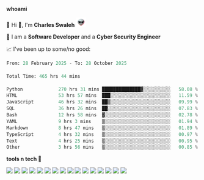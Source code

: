 **whoami**

🤪 Hi 👋, I'm **Charles Swaleh** <img src="alien.gif" height="25px">

🤖 I am a **Software Developer** and a **Cyber Security Engineer**

📈 I've been up to some/no good:

<!--START_SECTION:waka-->

```python
From: 28 February 2025 - To: 28 October 2025

Total Time: 465 hrs 44 mins

Python             270 hrs 31 mins ██████████████▓░░░░░░░░░░   58.08 %
HTML               53 hrs 57 mins  ███░░░░░░░░░░░░░░░░░░░░░░   11.59 %
JavaScript         46 hrs 32 mins  ██▒░░░░░░░░░░░░░░░░░░░░░░   09.99 %
SQL                36 hrs 26 mins  ██░░░░░░░░░░░░░░░░░░░░░░░   07.83 %
Bash               12 hrs 58 mins  ▓░░░░░░░░░░░░░░░░░░░░░░░░   02.78 %
YAML               9 hrs 3 mins    ▒░░░░░░░░░░░░░░░░░░░░░░░░   01.94 %
Markdown           8 hrs 47 mins   ▒░░░░░░░░░░░░░░░░░░░░░░░░   01.89 %
TypeScript         4 hrs 32 mins   ▒░░░░░░░░░░░░░░░░░░░░░░░░   00.97 %
Text               4 hrs 25 mins   ▒░░░░░░░░░░░░░░░░░░░░░░░░   00.95 %
Other              3 hrs 56 mins   ▒░░░░░░░░░░░░░░░░░░░░░░░░   00.85 %
```

<!--END_SECTION:waka-->


**tools n tech 🔭**

![](https://img.shields.io/badge/OS-Linux-informational?style=flat&logo=linux&logoColor=white&color=800020)
![](https://img.shields.io/badge/Code-JavaScript-informational?style=flat&logo=javascript&logoColor=white&color=800020)
![](https://img.shields.io/badge/Code-Python-informational?style=flat&logo=python&logoColor=white&color=800020)
![](https://img.shields.io/badge/Code-C-informational?style=flat&logo=c&logoColor=white&color=800020)
![](https://img.shields.io/badge/Code-Ruby-informational?style=flat&logo=ruby&logoColor=white&color=800020)
![](https://img.shields.io/badge/Code-Go-informational?style=flat&logo=go&logoColor=white&color=800020)
![](https://img.shields.io/badge/Framework-React-informational?style=flat&logo=react&logoColor=white&color=800020)
![](https://img.shields.io/badge/Framework-Django-informational?style=flat&logo=django&logoColor=white&color=800020)
![](https://img.shields.io/badge/Framework-Flask-informational?style=flat&logo=flask&logoColor=white&color=800020)
![](https://img.shields.io/badge/Framework-Rails-informational?style=flat&logo=Ruby&logoColor=white&color=800020)
![](https://img.shields.io/badge/Shell-Bash-informational?style=flat&logo=gnu-bash&logoColor=white&color=800020)
![](https://img.shields.io/badge/DB-PostgreSQL-informational?style=flat&logo=postgresql&logoColor=white&color=800020)
![](https://img.shields.io/badge/DB-MySQL-informational?style=flat&logo=mysql&logoColor=white&color=800020)
![](https://img.shields.io/badge/CI/CD-Docker-informational?style=flat&logo=docker&logoColor=white&color=800020)
![](https://img.shields.io/badge/CI/CD-Kubernetes-informational?style=flat&logo=kubernetes&logoColor=white&color=800020)
![](https://img.shields.io/badge/CI/CD-Jenkins-informational?style=flat&logo=jenkins&logoColor=white&color=800020)

<!-- **stats 🔭**

[![Charles's GitHub stats](https://github-readme-stats.vercel.app/api?username=mashm3ll0w&count_private=true&show_icons=true&theme=maroongold&include_all_commits=true)](https://github.com/anuraghazra/github-readme-stats)             [![Top Langs](https://github-readme-stats.vercel.app/api/top-langs/?username=mashm3ll0w&layout=compact&theme=maroongold&langs_count=6)](https://github.com/anuraghazra/github-readme-stats) -->
